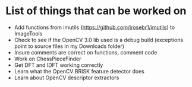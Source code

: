 # List of things that can be worked on
* Add functions from imutils (https://github.com/jrosebr1/imutils) to ImageTools
* Check to see if the OpenCV 3.0 lib used is a debug build (exceptions point to source files in my Downloads folder)
* Insure comments are correct on functions, comment code
* Work on ChessPieceFinder
* Get DFT and IDFT working correctly
* Learn what the OpenCV BRISK feature detector does
* Learn about OpenCV descriptor extractors